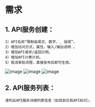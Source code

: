 # 需求

## 1.	API服务创建：
    1）API名称“限制由英文、数字、_ 组成”。
    2）增加访问方式，属性，输入/输出说明 。
    3）增加API请求/返回示例。
    4）增加API计费计划。
    5）取消审批流程，直接发布后即可生效。
![image](https://raw.githubusercontent.com/asiainfoLDP/api-gateway-datahub/master/create.jpg)
![image](https://raw.githubusercontent.com/asiainfoLDP/api-gateway-datahub/master/price.jpg)
![image](https://raw.githubusercontent.com/asiainfoLDP/api-gateway-datahub/master/case.jpg)
    
## 2.	API服务列表：
    请列出API服务详细列表信息（如目前仅有API标识）。
    
    

